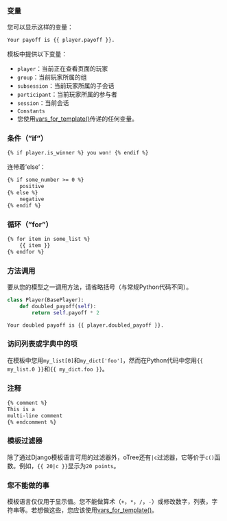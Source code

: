 ### 变量

您可以显示这样的变量：

```HTML
Your payoff is {{ player.payoff }}.
```

模板中提供以下变量：

- `player`：当前正在查看页面的玩家
- `group`：当前玩家所属的组
- `subsession`：当前玩家所属的子会话
- `participant`：当前玩家所属的参与者
- `session`：当前会话
- `Constants`
- 您使用[vars_for_template()]()传递的任何变量。

### 条件（”if”）

```HTML
{% if player.is_winner %} you won! {% endif %}
```

连带着’else’：

```HTML
{% if some_number >= 0 %}
    positive
{% else %}
    negative
{% endif %}
```

### 循环（”for”）

```HTML
{% for item in some_list %}
    {{ item }}
{% endfor %}
```

### 方法调用

要从您的模型之一调用方法，请省略括号（与常规Python代码不同）。

```python
class Player(BasePlayer):
    def doubled_payoff(self):
        return self.payoff * 2
```

```HTML
Your doubled payoff is {{ player.doubled_payoff }}.
```

### 访问列表或字典中的项

在模板中您用`my_list[0]`和`my_dict['foo']`，然而在Python代码中您用`{{ my_list.0 }}`和`{{ my_dict.foo }}`。

### 注释

```HTML
{% comment %}
This is a
multi-line comment
{% endcomment %}
```

### 模板过滤器

除了通过Django模板语言可用的过滤器外，oTree还有`|c`过滤器，它等价于`c()`函数。例如，`{{ 20|c }}`显示为`20 points`。

### 您不能做的事

模板语言仅仅用于显示值。您不能做算术（`+`，`*`，`/`，`-`）或修改数字，列表，字符串等。若想做这些，您应该使用[vars_for_template()]()。
